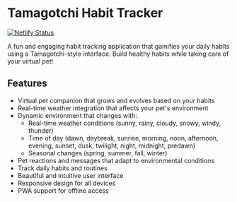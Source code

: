 # Tamagotchi Habit Tracker 
[![Netlify Status](https://api.netlify.com/api/v1/badges/91621537-a20e-490d-9265-16068b7cc931/deploy-status)](https://app.netlify.com/sites/tamagotchi-habits/deploys)

A fun and engaging habit tracking application that gamifies your daily habits using a Tamagotchi-style interface. Build healthy habits while taking care of your virtual pet!

## Features

- Virtual pet companion that grows and evolves based on your habits
- Real-time weather integration that affects your 
pet's environment
- Dynamic environment that changes with:
  - Real-time weather conditions (sunny, rainy, cloudy, snowy, windy, thunder)
  - Time of day (dawn, daybreak, sunrise, morning, noon, afternoon, evening, sunset, dusk, twilight, night, midnight, predawn)
  - Seasonal changes (spring, summer, fall, winter)
- Pet reactions and messages that adapt to environmental conditions
- Track daily habits and routines
- Beautiful and intuitive user interface
- Responsive design for all devices
- PWA support for offline access



